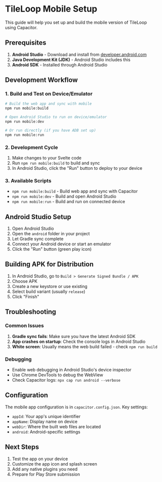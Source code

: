 # TileLoop Mobile Setup

This guide will help you set up and build the mobile version of TileLoop using Capacitor.

## Prerequisites

1. **Android Studio** - Download and install from [developer.android.com](https://developer.android.com/studio)
2. **Java Development Kit (JDK)** - Android Studio includes this
3. **Android SDK** - Installed through Android Studio

## Development Workflow

### 1. Build and Test on Device/Emulator

```bash
# Build the web app and sync with mobile
npm run mobile:build

# Open Android Studio to run on device/emulator
npm run mobile:dev

# Or run directly (if you have ADB set up)
npm run mobile:run
```

### 2. Development Cycle

1. Make changes to your Svelte code
2. Run `npm run mobile:build` to build and sync
3. In Android Studio, click the "Run" button to deploy to your device

### 3. Available Scripts

- `npm run mobile:build` - Build web app and sync with Capacitor
- `npm run mobile:dev` - Build and open Android Studio
- `npm run mobile:run` - Build and run on connected device

## Android Studio Setup

1. Open Android Studio
2. Open the `android` folder in your project
3. Let Gradle sync complete
4. Connect your Android device or start an emulator
5. Click the "Run" button (green play icon)

## Building APK for Distribution

1. In Android Studio, go to `Build > Generate Signed Bundle / APK`
2. Choose APK
3. Create a new keystore or use existing
4. Select build variant (usually `release`)
5. Click "Finish"

## Troubleshooting

### Common Issues

1. **Gradle sync fails**: Make sure you have the latest Android SDK
2. **App crashes on startup**: Check the console logs in Android Studio
3. **White screen**: Usually means the web build failed - check `npm run build`

### Debugging

- Enable web debugging in Android Studio's device inspector
- Use Chrome DevTools to debug the WebView
- Check Capacitor logs: `npx cap run android --verbose`

## Configuration

The mobile app configuration is in `capacitor.config.json`. Key settings:

- `appId`: Your app's unique identifier
- `appName`: Display name on device
- `webDir`: Where the built web files are located
- `android`: Android-specific settings

## Next Steps

1. Test the app on your device
2. Customize the app icon and splash screen
3. Add any native plugins you need
4. Prepare for Play Store submission 